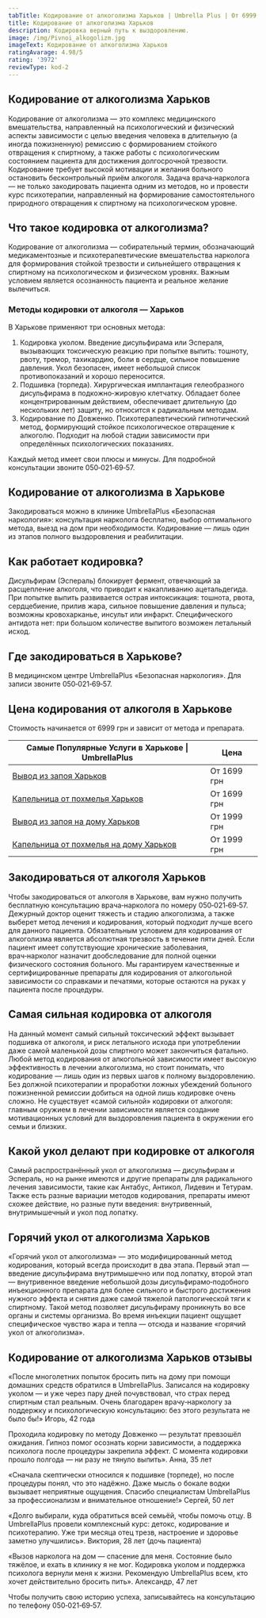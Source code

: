 ```yaml
---
tabTitle: Кодирование от алкоголизма Харьков | Umbrella Plus | От 6999 грн
title: Кодирование от алкоголизма Харьков
description: Кодировка верный путь к выздоровлению.
image: /img/Pivnoi_alkogolizm.jpg
imageText: Кодирование от алкоголизма Харьков
ratingAvarage: 4.98/5
rating: '3972'
reviewType: kod-2
---
```


## Кодирование от алкоголизма Харьков

Кодирование от алкоголизма — это комплекс медицинского вмешательства, направленный на психологический и физический аспекты зависимости с целью введения человека в длительную (а иногда пожизненную) ремиссию с формированием стойкого отвращения к спиртному, а также работы с психологическим состоянием пациента для достижения долгосрочной трезвости. Кодирование требует высокой мотивации и желания больного остановить бесконтрольный приём алкоголя. Задача врача‑нарколога — не только закодировать пациента одним из методов, но и провести курс психотерапии, направленный на формирование самостоятельного природного отвращения к спиртному на психологическом уровне.

## Что такое кодировка от алкоголизма?

Кодирование от алкоголизма — собирательный термин, обозначающий медикаментозные и психотерапевтические вмешательства нарколога для формирования стойкой трезвости и сильнейшего отвращения к спиртному на психологическом и физическом уровнях. Важным условием является осознанность пациента и реальное желание вылечиться.

### Методы кодировки от алкоголя — Харьков

В Харькове применяют три основных метода:

1. Кодировка уколом. Введение дисульфирама или Эспераля, вызывающих токсическую реакцию при попытке выпить: тошноту, рвоту, тремор, тахикардию, боли в сердце, сильное повышение давления. Укол безопасен, имеет небольшой список противопоказаний и хорошо переносится. 
2. Подшивка (торпеда). Хирургическая имплантация гелеобразного дисульфирама в подкожно‑жировую клетчатку. Обладает более концентрированным действием, обеспечивает длительную (до нескольких лет) защиту, но относится к радикальным методам. 
3. Кодирование по Довженко. Психотерапевтический гипнотический метод, формирующий стойкое психологическое отвращение к алкоголю. Подходит на любой стадии зависимости при определённых психологических показаниях. 

Каждый метод имеет свои плюсы и минусы. Для подробной консультации звоните 050‑021‑69‑57.

## Кодирование от алкоголизма в Харькове

Закодироваться можно в клинике UmbrellaPlus «Безопасная наркология»: консультация нарколога бесплатно, выбор оптимального метода, выезд на дом при необходимости. Кодирование — лишь один из этапов полного выздоровления и реабилитации.

## Как работает кодировка?

Дисульфирам (Эспераль) блокирует фермент, отвечающий за расщепление алкоголя, что приводит к накапливанию ацетальдегида. При попытке выпить развивается острая интоксикация: тошнота, рвота, сердцебиение, прилив жара, сильное повышение давления и пульса; возможны кровохарканье, инсульт или инфаркт. Специфического антидота нет: при большом количестве выпитого возможен летальный исход.

## Где закодироваться в Харькове?

В медицинском центре UmbrellaPlus «Безопасная наркология». Для записи звоните 050‑021‑69‑57.

## Цена кодирования от алкоголя в Харькове

Стоимость начинается от 6999 грн и зависит от метода и препарата.

| Самые Популярные Услуги в Харькове \| UmbrellaPlus                                                                    | Цена        |
| --------------------------------------------------------------------------------------------------------------------- | ----------- |
| [Вывод из запоя Харьков](https://umbrella-plus.com.ua/kharkiv/vivod-iz-zapoia-kharkiv/)                               | От 1699 грн |
| [Капельница от похмелья Харьков](https://umbrella-plus.com.ua/kharkiv/kapelnica_ot_alkogola_kharkiv/)                 | От 1699 грн |
| [Вывод из запоя на дому Харьков](https://umbrella-plus.com.ua/kharkiv/vivod-iz-zapoia-na-domy-kharkiv/)               | От 1999 грн |
| [Капельница от похмелья на дому Харьков](https://umbrella-plus.com.ua/kharkiv/kapelnica_ot_alkogola_na_domy_kharkiv/) | От 1999 грн |

## Закодироваться от алкоголя Харьков

Чтобы закодироваться от алкоголя в Харькове, вам нужно получить бесплатную консультацию врача‑нарколога по номеру 050‑021‑69‑57. Дежурный доктор оценит тяжесть и стадию алкоголизма, а также выберет метод лечения и кодирования, который подходит лучше всего для данного пациента. Обязательным условием для кодирования от алкоголизма является абсолютная трезвость в течение пяти дней. Если пациент имеет сопутствующие хронические заболевания, врач‑нарколог назначит дообследование для полной оценки физического состояния больного. Мы гарантируем качественные и сертифицированные препараты для кодирования от алкогольной зависимости со справками и печатями, которые остаются на руках у пациента после процедуры.

## Самая сильная кодировка от алкоголя

На данный момент самый сильный токсический эффект вызывает подшивка от алкоголя, и риск летального исхода при употреблении даже самой маленькой дозы спиртного может закончиться фатально.
 Любой метод кодирования от алкогольной зависимости имеет высокую эффективность в лечении алкоголизма, но стоит понимать, что кодирование — лишь один из первых шагов к полному выздоровлению. Без должной психотерапии и проработки ложных убеждений больного пожизненной ремиссии добиться на одной лишь кодировке очень сложно. Не существует «самой сильной» кодировки от алкоголя: главным оружием в лечении зависимости является создание мотивационных условий для выздоровления пациента в окружении его семьи и близких.

## Какой укол делают при кодировке от алкоголя

Самый распространённый укол от алкоголизма — дисульфирам и Эспераль, но на рынке имеются и другие препараты для радикального лечения зависимости, такие как Антабус, Антикол, Лидевин и Тетурам. Также есть разные вариации методов кодирования, препараты имеют схожее действие, но разные пути введения: внутривенный, внутримышечный и укол под лопатку.

## Горячий укол от алкоголизма Харьков

«Горячий укол от алкоголизма» — это модифицированный метод кодирования, который всегда происходит в два этапа. Первый этап — введение дисульфирама внутримышечно или под лопатку, второй этап — внутривенное введение небольшой дозы дисульфирамо‑подобного инъекционного препарата для более сильного и быстрого достижения нужного эффекта и снятия даже самой тяжелой патологической тяги к спиртному. Такой метод позволяет дисульфираму проникнуть во все органы и системы организма. Во время инъекции пациент ощущает специфическое чувство жара и тепла — отсюда и название «горячий укол от алкоголизма».

## Кодирование от алкоголизма Харьков отзывы

«После многолетних попыток бросить пить на дому при помощи домашних средств обратился в UmbrellaPlus. Записался на кодировку уколом — и уже через пару дней почувствовал, что страх перед спиртным стал реальным. Очень благодарен врачу‑наркологу за поддержку и психологическую консультацию: без этого результата не было бы!»
 Игорь, 42 года

Проходила кодировку по методу Довженко — результат превзошёл ожидания. Гипноз помог осознать корни зависимости, а поддержка психолога после процедуры закрепила эффект. С момента кодировки прошло полгода — ни разу не тянуло выпить».
 Анна, 35 лет

«Сначала скептически относился к подшивке (торпеде), но после процедуры понял, что это надёжно. Даже мысль о бокале водки вызывает неприятные ощущения. Спасибо специалистам UmbrellaPlus за профессионализм и внимательное отношение!»
 Сергей, 50 лет

«Долго выбирали, куда обратиться всей семьёй, чтобы помочь отцу. В UmbrellaPlus провели комплексный курс: детокс, кодирование и психотерапию. Уже три месяца отец трезв, настроение и здоровье заметно улучшились».
 Виктория, 28 лет (дочь пациента)

«Вызов нарколога на дом — спасение для меня. Состояние было тяжёлое, и ехать в клинику я не мог. Кодировка уколом и поддержка психолога вернули меня к жизни. Рекомендую UmbrellaPlus всем, кто хочет действительно бросить пить».
 Александр, 47 лет

Чтобы получить свою историю успеха, записывайтесь на консультацию по телефону 050‑021‑69‑57.

